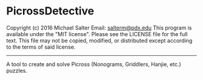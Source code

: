 # PicrossDetective

Copyright (c) 2016 Michael Salter
Email: salterm@pdx.edu
This program is available under the "MIT license". Please see the LICENSE file for the full text.
This file may not be copied, modified, or distributed except according to the terms of said license.

---

A tool to create and solve Picross (Nonograms, Griddlers, Hanjie, etc.) puzzles.
